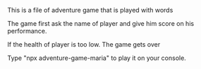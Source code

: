 This is a file of adventure game that is played with words

The game first ask the name of player and give him score on his performance.

If the health of player is too low. The game gets over

Type "npx adventure-game-maria" to play it on your console.